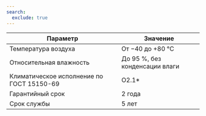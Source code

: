 ```yaml
---
search:
  exclude: true
---
```

<!--include-start-->
| Параметр                                                                       | Значение                                                                                                                                                                                                                                                             |
|--------------------------------------------------------------------------------|----------------------------------------------------------------------------------------------------------------------------------------------------------------------------------------------------------------------------------------------------------------------|
| Температура воздуха                                                            | От −40 до +80 °С                                                                                                                                                                                                                                                     |
| Относительная влажность                                                        | До 95 %, без конденсации влаги                                                                                                                                                                                                                                       |
| Климатическое исполнение по ГОСТ 15150-69                                      |  O2.1*                                                                                                                                                                                                                                                               |
| Гарантийный срок                                                               | 2 года                                                                                                                                                                                                                                                               |
| Срок службы                                                                    | 5 лет                                                                                                                                                                                                                                                                |
<!--include-end-->
